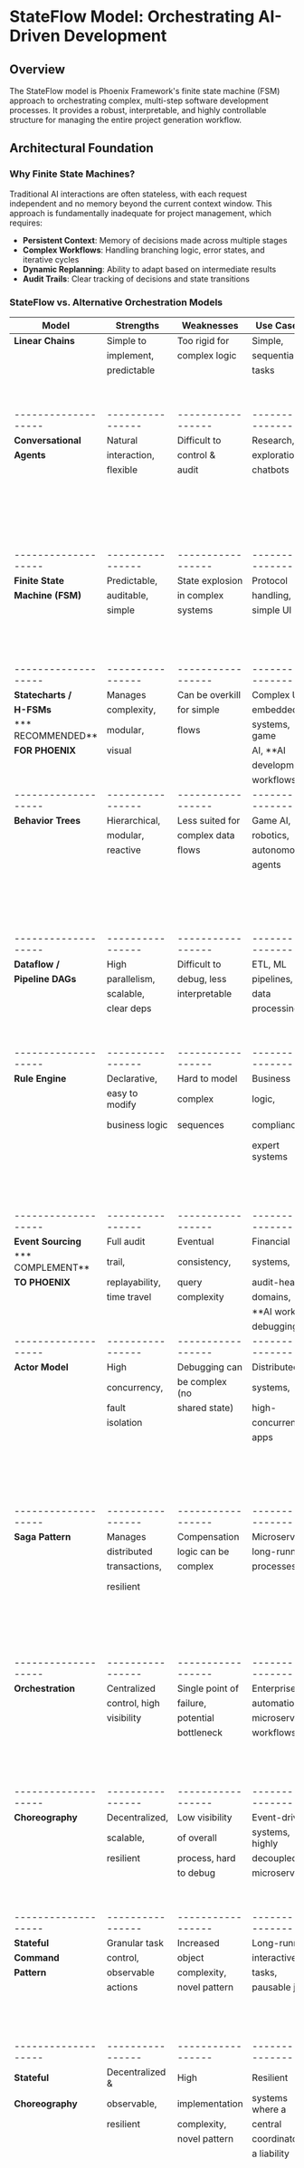 # StateFlow Model: Orchestrating AI-Driven Development

## Overview

The StateFlow model is Phoenix Framework's finite state machine (FSM) approach to orchestrating complex, multi-step software development processes. It provides a robust, interpretable, and highly controllable structure for managing the entire project generation workflow.

## Architectural Foundation

### Why Finite State Machines?

Traditional AI interactions are often stateless, with each request independent and no memory beyond the current context window. This approach is fundamentally inadequate for project management, which requires:

- **Persistent Context**: Memory of decisions made across multiple stages
- **Complex Workflows**: Handling branching logic, error states, and iterative cycles
- **Dynamic Replanning**: Ability to adapt based on intermediate results
- **Audit Trails**: Clear tracking of decisions and state transitions

### StateFlow vs. Alternative Orchestration Models

| Model             | Strengths      | Weaknesses      | Use Case Fit    | Architecture    |
|-------------------|----------------|-----------------|-----------------|-----------------|
| **Linear Chains** | Simple to      | Too rigid for   | Simple,         | Sequential      |
|                   | implement,     | complex logic   | sequential      | execution of    |
|                   | predictable    |                 | tasks           | predefined      |
|                   |                |                 |                 | tasks with no   |
|                   |                |                 |                 | branching.      |
|-------------------|----------------|-----------------|-----------------|-----------------|
| **Conversational**| Natural        | Difficult to    | Research,       | Agent-based     |
| **Agents**        | interaction,   | control &       | exploration,    | model with      |
|                   | flexible       | audit           | chatbots        | dynamic         |
|                   |                |                 |                 | dialogue        |
|                   |                |                 |                 | management and  |
|                   |                |                 |                 | context         |
|                   |                |                 |                 | switching.      |
|-------------------|----------------|-----------------|-----------------|-----------------|
| **Finite State**  | Predictable,   | State explosion | Protocol        | Explicit        |
| **Machine (FSM)** | auditable,     | in complex      | handling,       | states,         |
|                   | simple         | systems         | simple UI logic | transitions,    |
|                   |                |                 |                 | and events      |
|                   |                |                 |                 | based on a      |
|                   |                |                 |                 | formal model.   |
|-------------------|----------------|-----------------|-----------------|-----------------|
| **Statecharts /** | Manages        | Can be overkill | Complex UI,     | FSMs extended   |
| **H-FSMs**        | complexity,    | for simple      | embedded        | with hierarchy  |
| *** RECOMMENDED** | modular,       | flows           | systems, game   | (nested         |
| **FOR PHOENIX**   | visual         |                 | AI, **AI        | states),        |
|                   |                |                 | development     | concurrency,    |
|                   |                |                 | workflows**     | and history.    |
|-------------------|----------------|-----------------|-----------------|-----------------|
| **Behavior Trees**| Hierarchical,  | Less suited for | Game AI,        | Tree of nodes   |
|                   | modular,       | complex data    | robotics,       | (sequence,      |
|                   | reactive       | flows           | autonomous      | selector,       |
|                   |                |                 | agents          | action) that    |
|                   |                |                 |                 | ticks           |
|                   |                |                 |                 | frequently to   |
|                   |                |                 |                 | determine       |
|                   |                |                 |                 | behavior.       |
|-------------------|----------------|-----------------|-----------------|-----------------|
| **Dataflow /**    | High           | Difficult to    | ETL, ML         | Directed        |
| **Pipeline DAGs** | parallelism,   | debug, less     | pipelines,      | Acyclic Graph   |
|                   | scalable,      | interpretable   | data            | where nodes     |
|                   | clear deps     |                 | processing      | are tasks and   |
|                   |                |                 |                 | edges are data  |
|                   |                |                 |                 | dependencies.   |
|-------------------|----------------|-----------------|-----------------|-----------------|
| **Rule Engine**   | Declarative,   | Hard to model   | Business        | A fact base     |
|                   | easy to modify | complex         | logic,          | (working        |
|                   | business logic | sequences       | compliance,     | memory) and an  |
|                   |                |                 | expert systems  | inference       |
|                   |                |                 |                 | engine that     |
|                   |                |                 |                 | evaluates a     |
|                   |                |                 |                 | set of rules.   |
|-------------------|----------------|-----------------|-----------------|-----------------|
| **Event Sourcing**| Full audit     | Eventual        | Financial       | State is        |
| *** COMPLEMENT**  | trail,         | consistency,    | systems,        | stored as a     |
| **TO PHOENIX**    | replayability, | query           | audit-heavy     | sequence of     |
|                   | time travel    | complexity      | domains,        | immutable       |
|                   |                |                 | **AI workflow   | events, not a   |
|                   |                |                 | debugging**     | final state.    |
|-------------------|----------------|-----------------|-----------------|-----------------|
| **Actor Model**   | High           | Debugging can   | Distributed     | Isolated        |
|                   | concurrency,   | be complex (no  | systems,        | actors with     |
|                   | fault          | shared state)   | high-           | private state   |
|                   | isolation      |                 | concurrency     | that            |
|                   |                |                 | apps            | communicate     |
|                   |                |                 |                 | via             |
|                   |                |                 |                 | asynchronous    |
|                   |                |                 |                 | message         |
|                   |                |                 |                 | passing.        |
|-------------------|----------------|-----------------|-----------------|-----------------|
| **Saga Pattern**  | Manages        | Compensation    | Microservices,  | A sequence of   |
|                   | distributed    | logic can be    | long-running    | local           |
|                   | transactions,  | complex         | processes       | transactions    |
|                   | resilient      |                 |                 | where each has  |
|                   |                |                 |                 | a compensating  |
|                   |                |                 |                 | action for      |
|                   |                |                 |                 | rollbacks.      |
|-------------------|----------------|-----------------|-----------------|-----------------|
| **Orchestration** | Centralized    | Single point of | Enterprise      | A central       |
|                   | control, high  | failure,        | automation,     | coordinator     |
|                   | visibility     | potential       | microservice    | (orchestrator)  |
|                   |                | bottleneck      | workflows       | explicitly      |
|                   |                |                 |                 | directs         |
|                   |                |                 |                 | services and    |
|                   |                |                 |                 | manages state.  |
|-------------------|----------------|-----------------|-----------------|-----------------|
| **Choreography**  | Decentralized, | Low visibility  | Event-driven    | Services react  |
|                   | scalable,      | of overall      | systems, highly | to each         |
|                   | resilient      | process, hard   | decoupled       | other's events  |
|                   |                | to debug        | microservices   | without a       |
|                   |                |                 |                 | central         |
|                   |                |                 |                 | coordinator.    |
|-------------------|----------------|-----------------|-----------------|-----------------|
| **Stateful**      | Granular task  | Increased       | Long-running    | Command         |
| **Command**       | control,       | object          | interactive     | objects that    |
| **Pattern**       | observable     | complexity,     | tasks,          | are mini-FSMs,  |
|                   | actions        | novel pattern   | pausable jobs   | encapsulating   |
|                   |                |                 |                 | their own       |
|                   |                |                 |                 | execution       |
|                   |                |                 |                 | state.          |
|-------------------|----------------|-----------------|-----------------|-----------------|
| **Stateful**      | Decentralized &| High            | Resilient       | Choreographed   |
| **Choreography**  | observable,    | implementation  | systems where a | services using  |
|                   | resilient      | complexity,     | central         | CRDTs or        |
|                   |                | novel pattern   | coordinator is  | gossip          |
|                   |                |                 | a liability     | protocols to    |
|                   |                |                 |                 | maintain a      |
|                   |                |                 |                 | shared,         |
|                   |                |                 |                 | auditable       |
|                   |                |                 |                 | state.          |
|-------------------|----------------|-----------------|-----------------|-----------------|
| **Hypermedia-**   | Manages server | Higher learning | Complex         | Server manages  |
| **driven**        | state          | curve, chatty   | multi-step web  | state, but all  |
| **Stateful API**  | gracefully,    |                 | workflows       | valid state     |
|                   | self-          |                 |                 | transitions     |
|                   | documenting    |                 |                 | are exposed     |
|                   |                |                 |                 | via hypermedia  |
|                   |                |                 |                 | links           |
|                   |                |                 |                 | (HATEOAS).      |
|-------------------|----------------|-----------------|-----------------|-----------------|

## Evolutionary Path: StateFlow to Hierarchical State Management

### Why StateFlow Works Well for Phoenix

StateFlow FSM is well-suited for Phoenix's current needs because it provides:

- **Predictable Execution**: Clear state transitions enable reliable orchestration
- **Auditability**: Every transition is traceable and debuggable
- **Error Handling**: Explicit failure states and recovery paths
- **Human Oversight**: HALTED state provides intervention points

### Recommended Evolution: Statecharts/H-FSMs

While StateFlow FSM serves Phoenix well, **Hierarchical Finite State Machines (Statecharts)** would provide significant advantages:

#### Core Benefits of H-FSM for Phoenix

1. **Hierarchy Management**: Natural organization of complex sub-states like GENERATION_CYCLE and VERIFICATION_CYCLE
2. **Concurrency Support**: Multiple agents can operate in parallel within hierarchical boundaries  
3. **Reduced Complexity**: Hierarchical decomposition prevents state explosion as Phoenix grows
4. **Visual Modeling**: Enhanced human comprehension through graphical state representations
5. **Modularity**: Independent sub-FSMs can be developed, tested, and maintained separately

#### Evolutionary Architecture

```text
Phoenix StateFlow Evolution:

Current: Flat FSM
INITIALIZING → TRIAGE → REQUIREMENT_INGESTION → ... → COMPLETED

Future: Hierarchical FSM (Statecharts)
┌─ PHOENIX_CORE ─────────────────────────────────┐
│  ├─ INITIALIZING                               │
│  ├─ TRIAGE                                     │
│  └─ DEVELOPMENT_PIPELINE ──────────────────────┤
│     ├─ REQUIREMENT_INGESTION                   │
│     ├─ SPECIFICATION_ANALYSIS                  │
│     ├─ DECOMPOSITION                           │
│     └─ PARALLEL_GENERATION ────────────────────┤
│        ├─ GENERATION_CYCLE (Agent Pool A)      │
│        ├─ VERIFICATION_CYCLE (Agent Pool B)    │
│        └─ SECURITY_AUDIT (Agent Pool C)        │
│     └─ INTEGRATION_PIPELINE ───────────────────┤
│        ├─ AGGREGATION                          │
│        ├─ FINAL_REVIEW                         │
│        └─ DEPLOYMENT_GENERATION                │
└────────────────────────────────────────────────┘
```

### Complementary: Event Sourcing Integration

Event Sourcing provides excellent complementary capabilities to StateFlow:

#### Phoenix-Specific Event Sourcing Benefits

1. **Complete Audit Trail**: Every AI decision, state transition, and artifact generation is permanently logged
2. **Replay Debugging**: Failed project runs can be replayed step-by-step for analysis
3. **Pattern Learning**: Historical project data enables AI learning and optimization
4. **Time Travel**: Ability to examine project state at any point in development timeline
5. **Compliance**: Full traceability for regulatory or quality assurance requirements

#### Hybrid Architecture: StateFlow + Event Sourcing

```rust
// Conceptual Integration
struct PhoenixOrchestrator {
    state_machine: HierarchicalFSM,
    event_store: EventStore,
    current_context: ProjectContext,
}

impl PhoenixOrchestrator {
    async fn transition_to(&mut self, new_state: State, reason: String) -> Result<()> {
        // Record the state transition as an event
        let event = StateTransitionEvent {
            from_state: self.state_machine.current_state(),
            to_state: new_state,
            timestamp: Utc::now(),
            reason,
            context: self.current_context.clone(),
        };
        
        // Store the event (immutable audit trail)
        self.event_store.append(event).await?;
        
        // Execute the state transition
        self.state_machine.transition_to(new_state).await?;
        
        Ok(())
    }
    
    async fn replay_from_checkpoint(&mut self, checkpoint_id: EventId) -> Result<()> {
        // Reset to initial state
        self.state_machine.reset();
        
        // Replay all events from checkpoint
        let events = self.event_store.events_since(checkpoint_id).await?;
        for event in events {
            self.apply_event(event).await?;
        }
        
        Ok(())
    }
}
```

### Implementation Roadmap

#### Phase 1: Enhanced StateFlow (Current + Improvements)

- Add sub-state management for complex cycles
- Implement basic event logging for audit trails
- Enhance error recovery mechanisms

#### Phase 2: Hierarchical Migration

- Refactor flat FSM into hierarchical structure
- Implement concurrent sub-state execution
- Add visual state modeling capabilities

#### Phase 3: Full Event Sourcing

- Implement comprehensive event store
- Add replay and time-travel debugging
- Enable pattern learning from historical data

#### Benefits of Evolutionary Approach

- **Non-disruptive**: Existing StateFlow logic remains intact
- **Incremental Value**: Each phase delivers immediate benefits
- **Risk Mitigation**: Gradual migration reduces implementation risk
- **Learning Integration**: Lessons from each phase inform subsequent development

## StateFlow Architecture

### Core Components

#### 1. States

Discrete stages in the project lifecycle, each with:

- **Entry Conditions**: Prerequisites for entering the state
- **Primary Actions**: Core work performed in this state
- **Exit Conditions**: Criteria for successful completion
- **Responsible Agent(s)**: Which agents are active in this state

#### 2. Transitions

Rules governing movement between states:

- **Success Transitions**: Path taken when state completes successfully
- **Failure Transitions**: Alternative paths for error conditions
- **Conditional Logic**: Complex branching based on intermediate results
- **Loop Transitions**: Ability to return to previous states for refinement

#### 3. State Context

Persistent information maintained across the entire workflow:

- **Project Artifacts**: SRS, WBS, generated code, test results
- **Decision History**: Audit trail of all state transitions and reasoning
- **Resource Allocation**: Tracking of computational resources and costs
- **Quality Metrics**: Accumulated quality indicators and validation results

## Complete StateFlow Definition

### Primary States

#### Current StateFlow (Flat FSM)

```mermaid
graph TD
    A[INITIALIZING] --> B[TRIAGE]
    B --> C[REQUIREMENT_INGESTION]
    B --> L[PHOENIX_LITE_MODE]
    C --> D[SPECIFICATION_ANALYSIS]
    D --> E[DECOMPOSITION]
    E --> F[GENERATION_CYCLE]
    F --> G[VERIFICATION_CYCLE]
    G --> H[SECURITY_AUDIT]
    H --> I[AGGREGATION]
    G --> J[FAILURE_ANALYSIS]
    J --> K[AUTOMATED_RETHINK]
    K --> F
    J --> M[HALTED]
    I --> N[FINAL_REVIEW]
    N --> O[GENERATE_DEPLOYMENT_ARTIFACTS]
    O --> P[COMPLETED]
    L --> Q[LITE_CYCLE]
    Q --> P
```

#### Future Hierarchical StateFlow (H-FSM)

```mermaid
graph TD
    subgraph PHOENIX_CORE ["⌂ Phoenix Core"]
        A[^ INITIALIZING]
        B[○ TRIAGE]
        
        subgraph DEV_PIPELINE ["⌺ Development Pipeline"]
            C[⋇ REQUIREMENT_INGESTION]
            D[⌕ SPECIFICATION_ANALYSIS] 
            E[⋮ DECOMPOSITION]
            
            subgraph PARALLEL_GEN ["⚡ Parallel Generation (Concurrent)"]
                F1[⊎ GENERATION_CYCLE<br/>Agent Pool A]
                G1[✓ VERIFICATION_CYCLE<br/>Agent Pool B]  
                H1[⑄ SECURITY_AUDIT<br/>Agent Pool C]
            end
            
            subgraph INTEGRATION ["∞ Integration Pipeline"]
                I[⋇ AGGREGATION]
                N[⌕ FINAL_REVIEW]
                O[⊕ DEPLOYMENT_GENERATION]
            end
        end
        
        subgraph LITE_MODE ["⚡ Phoenix-Lite Mode"]
            L[⌨ LITE_PLANNING]
            Q[⇔ LITE_CYCLE]
        end
        
        subgraph ERROR_HANDLING ["⚠ Error Management"]
            J[⌕ FAILURE_ANALYSIS]
            K[⑇ AUTOMATED_RETHINK]
            M[‖ HALTED]
        end
        
        P[⊕ COMPLETED]
    end
    
    A --> B
    B --> C
    B --> L
    C --> D
    D --> E
    E --> F1
    E --> G1  
    E --> H1
    F1 --> I
    G1 --> I
    H1 --> I
    I --> N
    N --> O
    O --> P
    L --> Q
    Q --> P
    F1 --> J
    G1 --> J
    H1 --> J
    J --> K
    J --> M
    K --> F1
```

### Detailed State Specifications

#### INITIALIZING

**Purpose**: System startup and environment preparation  
**Responsible Agent**: Orchestrator Agent  
**Entry Condition**: System start with user query  
**Primary Actions**:

- Setup project environment and workspace
- Load necessary configurations and templates
- Validate prerequisites and system requirements
- Initialize project memory and context storage

**Exit Conditions**:

- ✓ Environment ready → TRIAGE
- ✗ Setup failure → HALTED

---

#### TRIAGE

**Purpose**: Route request to appropriate processing workflow  
**Responsible Agent**: Triage Agent  
**Entry Condition**: Valid user query received  
**Primary Actions**:

- Analyze request complexity and scope
- Assess resource requirements and constraints
- Determine optimal processing path
- Set initial project parameters

**Decision Matrix**:

- **Simple Request** (CRUD, bug fixes, isolated features) → PHOENIX_LITE_MODE
- **Complex Request** (new projects, integrations) → REQUIREMENT_INGESTION
- **Novel/Unclear Request** → HALTED (human clarification)

---

#### REQUIREMENT_INGESTION

**Purpose**: Generate comprehensive Software Requirements Specification  
**Responsible Agent**: Requirements Analyst Agent  
**Entry Condition**: Complex project routed from TRIAGE  
**Primary Actions**:

- Parse and analyze user request for completeness
- Generate clarifying questions for ambiguous requirements
- Create structured SRS following IEEE 830 standards
- Validate requirement consistency and feasibility

**Quality Gates**:

- All functional requirements clearly defined
- Non-functional requirements specified with measurable criteria
- Interface requirements documented
- Assumptions and dependencies identified

**Exit Conditions**:

- ✓ Complete, valid SRS generated → SPECIFICATION_ANALYSIS
- ✗ Irreconcilable ambiguities → HALTED

---

#### SPECIFICATION_ANALYSIS

**Purpose**: Analyze SRS for architectural patterns and complexity  
**Responsible Agents**: Decomposition Agent + Test Engineer Agent  
**Entry Condition**: Valid SRS available  
**Primary Actions**:

- Identify major system components and interfaces
- Analyze architectural patterns and design constraints
- Assess testability and quality assurance requirements
- Define high-level acceptance criteria

**Exit Conditions**:

- ✓ Analysis complete → DECOMPOSITION
- ✗ SRS requires revision → REQUIREMENT_INGESTION

---

#### DECOMPOSITION

**Purpose**: Create hierarchical Work Breakdown Structure  
**Responsible Agent**: Decomposition Agent  
**Entry Condition**: Specification analysis complete  
**Primary Actions**:

- Break down SRS into Epics, Stories, and Tasks
- Create hierarchical task structure with dependencies
- Assign complexity scores and effort estimates
- Validate coverage of all requirements

**Output Structure**:

```json
{
  "project_name": "string",
  "work_items": [
    {
      "id": "EPIC-001",
      "type": "Epic",
      "title": "User Management System",
      "description": "Complete user lifecycle management",
      "children": ["STORY-001", "STORY-002"],
      "dependencies": [],
      "complexity": "high"
    }
  ]
}
```

**Exit Conditions**:

- ✓ Complete WBS generated → GENERATION_CYCLE
- ✗ Requirements gaps identified → REQUIREMENT_INGESTION

---

#### GENERATION_CYCLE (Sub-FSM)

**Purpose**: Execute Generative Test-Driven Development for individual tasks  
**Responsible Agents**: Test Engineer Agent + Implementation Agent  
**Entry Condition**: WBS available with unprocessed tasks  

**Internal States**:

1. **SELECT_TASK**: Choose next task from WBS based on dependencies
2. **GENERATE_TESTS**: Create comprehensive test suite for selected task
3. **IMPLEMENT_CODE**: Write minimal code to satisfy tests
4. **REFACTOR_CODE**: Improve code quality while maintaining test coverage

**Loop Logic**:

- Continue until all WBS tasks are processed
- Each task must pass through all internal states
- Failed tasks trigger escalation to FAILURE_ANALYSIS

**Exit Conditions**:

- ✓ All tasks implemented and tested → VERIFICATION_CYCLE
- ✗ Persistent implementation failures → FAILURE_ANALYSIS

---

#### VERIFICATION_CYCLE (Sub-FSM)

**Purpose**: Comprehensive quality assurance and validation  
**Responsible Agent**: Verification Agent  
**Entry Condition**: Generated components available  

**Verification Phases**:

1. **UNIT_TESTING**: Execute all unit tests in isolated environment
2. **INTEGRATION_TESTING**: Validate component interactions
3. **CONSISTENCY_ANALYSIS**: Verify code-documentation alignment
4. **PERFORMANCE_VALIDATION**: Basic performance and resource checks

**Quality Metrics**:

- Test coverage percentage
- Code quality scores (complexity, maintainability)
- Performance benchmarks
- Documentation completeness

**Exit Conditions**:

- ✓ All verification phases pass → SECURITY_AUDIT
- ✗ Critical failures identified → FAILURE_ANALYSIS

---

#### SECURITY_AUDIT

**Purpose**: Automated security vulnerability assessment  
**Responsible Agent**: Security Analyst Agent  
**Entry Condition**: Code passes verification cycle  
**Primary Actions**:

- Static Application Security Testing (SAST) scan
- Dependency vulnerability assessment
- Security pattern analysis
- Compliance validation against security standards

**Security Scope**:

- Common vulnerabilities (OWASP Top 10)
- Insecure coding patterns
- Vulnerable dependencies
- Data protection compliance

**Exit Conditions**:

- ✓ No critical security issues → AGGREGATION
- ✗ Critical vulnerabilities found → FAILURE_ANALYSIS

---

#### FAILURE_ANALYSIS

**Purpose**: Root cause analysis and remediation planning  
**Responsible Agent**: Verification Agent  
**Entry Condition**: Failure in GENERATION_CYCLE, VERIFICATION_CYCLE, or SECURITY_AUDIT  
**Primary Actions**:

- Systematic analysis of failure logs and context
- Pattern matching against known failure modes
- Generate specific remediation recommendations
- Assess if issue requires architectural changes

**Remediation Strategies**:

- **Implementation Fix**: Return to GENERATION_CYCLE with specific guidance
- **Architectural Rethink**: Escalate to AUTOMATED_RETHINK
- **Human Intervention**: Transition to HALTED for expert review

---

#### AUTOMATED_RETHINK

**Purpose**: Meta-level problem solving for persistent failures  
**Responsible Agent**: Supervisor Agent  
**Entry Condition**: Repeated failures from FAILURE_ANALYSIS  
**Primary Actions**:

- Analyze complete execution history and patterns
- Identify fundamental architectural or approach issues
- Generate alternative strategies and approaches
- Provide detailed guidance for strategy implementation

**Strategic Options**:

- Alternative architectural patterns
- Different technology choices
- Simplified implementation approaches
- Requirement clarification or reduction

**Exit Conditions**:

- ✓ New strategy generated → GENERATION_CYCLE
- ✗ No viable strategy found → HALTED

---

#### AGGREGATION

**Purpose**: Integrate all verified components into cohesive project  
**Responsible Agent**: Orchestrator Agent  
**Entry Condition**: All WBS tasks completed and verified  
**Primary Actions**:

- Integrate all generated components
- Resolve interface dependencies
- Create unified project structure
- Generate integration documentation

**Integration Validation**:

- All components properly integrated
- Interface contracts satisfied
- No conflicting dependencies
- Unified build and test execution

**Exit Conditions**:

- ✓ Successful integration → FINAL_REVIEW
- ✗ Integration conflicts → FAILURE_ANALYSIS

---

#### FINAL_REVIEW

**Purpose**: Comprehensive project validation against original requirements  
**Responsible Agent**: Orchestrator Agent  
**Entry Condition**: Successful component aggregation  
**Primary Actions**:

- Validate against original SRS requirements
- Execute comprehensive integration tests
- Verify all quality gates satisfied
- Generate final project report

**Validation Checklist**:

- [ ] All functional requirements implemented
- [ ] Non-functional requirements satisfied
- [ ] Security audit passed
- [ ] Documentation complete
- [ ] Deployment readiness verified

**Exit Conditions**:

- ✓ All requirements satisfied → GENERATE_DEPLOYMENT_ARTIFACTS
- ✗ Requirements gaps identified → FAILURE_ANALYSIS

---

#### GENERATE_DEPLOYMENT_ARTIFACTS

**Purpose**: Create production-ready deployment resources  
**Responsible Agent**: Deployment Agent  
**Entry Condition**: Final review passed  
**Primary Actions**:

- Generate Docker containers and configurations
- Create CI/CD pipeline definitions
- Produce deployment documentation
- Setup monitoring and observability configurations

**Deployment Artifacts**:

- Container images and orchestration files
- Infrastructure as Code templates
- CI/CD pipeline configurations
- Monitoring and alerting setup
- Production deployment guides

**Exit Conditions**:

- ✓ All artifacts generated → COMPLETED
- ✗ Deployment issues → FAILURE_ANALYSIS

---

#### COMPLETED

**Purpose**: Successful project completion  
**Responsible Agent**: Orchestrator Agent  
**Entry Condition**: All deployment artifacts generated  
**Final Actions**:

- Package all project deliverables
- Generate comprehensive project report
- Archive project context and lessons learned
- Clean up temporary resources

---

#### HALTED

**Purpose**: Pause for mandatory human intervention  
**Responsible Agent**: Orchestrator Agent  
**Entry Conditions**:

- Irrecoverable errors from any state
- Novel situations requiring human judgment
- Resource constraints or external dependencies

**Human Intervention Types**:

- **Strategic Guidance**: Clarify ambiguous requirements or objectives
- **Technical Resolution**: Solve complex technical issues beyond AI capability
- **Resource Authorization**: Approve additional computational resources or time
- **Quality Judgment**: Make subjective decisions about acceptability

## Phoenix-Lite Mode StateFlow

For simpler requests, Phoenix-Lite uses a streamlined state flow:

> TRIAGE → PHOENIX_LITE_MODE → LITE_CYCLE → COMPLETED

### LITE_CYCLE (Simplified Sub-FSM)

1. **PLAN_AND_TEST**: Single analysis and test generation step
2. **IMPLEMENT_AND_FIX**: Iterative implementation with automated retries
3. **REFACTOR_AND_DOCUMENT**: Final cleanup and documentation

## State Persistence and Recovery

### Context Preservation

All state transitions are logged with complete context, enabling:

- **Resume Capability**: Restart from any previous state
- **Audit Trails**: Complete history of decisions and rationale
- **Learning**: Pattern recognition for future project optimization

### Failure Recovery

- **Checkpoint System**: Regular state snapshots for rollback capability
- **Graceful Degradation**: Fallback to simpler approaches when complex ones fail
- **Human Handoff**: Structured transition to human control when needed

## Monitoring and Observability

### State Metrics

- **Transition Times**: Performance measurement for each state
- **Success Rates**: Quality metrics for state completion
- **Resource Usage**: Computational cost tracking per state
- **Error Patterns**: Analysis of common failure modes

### Quality Indicators

- **Requirements Coverage**: Percentage of original requirements satisfied
- **Test Coverage**: Code coverage metrics across all components
- **Security Score**: Vulnerability assessment results
- **Documentation Completeness**: Coverage of all generated artifacts

---

*The StateFlow model provides the structured, predictable orchestration necessary for reliable autonomous software development at scale.*
